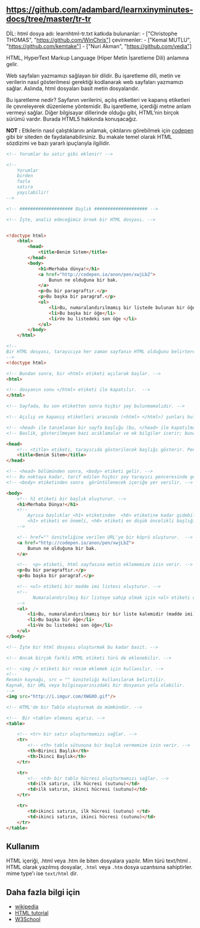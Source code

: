 https://github.com/adambard/learnxinyminutes-docs/tree/master/tr-tr
---
DİL: html
dosya adı: learnhtml-tr.txt
katkıda bulunanlar:
    - ["Christophe THOMAS", "https://github.com/WinChris"]
çevirmenler:
    - ["Kemal MUTLU", "https://github.com/kemtake"]
    - ["Nuri Akman", "https://github.com/vedia"]

HTML, HyperText Markup Language (Hiper Metin İşaretleme Dili) anlamına gelir.

Web sayfaları yazmamızı sağlayan bir dildir. Bu işaretleme dili, metin ve verilerin nasıl gösterilmesi gerektiği kodlanarak web sayfaları yazmamızı sağlar. Aslında, html dosyaları basit metin dosyalarıdır.

Bu işaretleme nedir? Sayfanın verilerini, açılış etiketleri ve kapanış etiketleri ile çevreleyerek düzenleme yöntemidir. Bu işaretleme, içerdiği metne anlam vermeyi sağlar. Diğer bilgisayar dillerinde olduğu gibi, HTML’nin birçok sürümü vardır. Burada HTML5 hakkında konuşacağız. 

**NOT :** Etkilerin nasıl çalıştıklarını anlamak, çıktılarını görebilmek için [codepen](https://codepen.io/) gibi bir siteden de faydalanabilirsiniz. Bu makale temel olarak HTML sözdizimi ve bazı yararlı ipuçlarıyla ilgilidir.

```html
<!-- Yorumlar bu satır gibi eklenir! -->

<!--
	Yorumlar
    birden
	fazla
	satıra
	yayılabilir!
-->

<!-- #################### Başlık #################### -->

<!-- İşte, analiz edeceğimiz örnek bir HTML dosyası. -->


<!doctype html>
	<html>
		<head>
			<title>Benim Sitem</title>
		</head>
		<body>
			<h1>Merhaba dünya!</h1>
			<a href="http://codepen.io/anon/pen/xwjLbZ">
				Bunun ne olduğuna bir bak.
			</a>
			<p>Bu bir paragraftır.</p>
			<p>Bu başka bir paragraf.</p>
			<ul>
				<li>Bu, numaralandırılmamış bir listede bulunan bir öğe/maddedir (madde imi)</li>
				<li>Bu başka bir öğe</li>
				<li>Ve bu listedeki son öğe </li>
			</ul>
		</body>
	</html>

<!--
Bir HTML dosyası, tarayıcıya her zaman sayfanın HTML olduğunu belirterek başlar.
-->
<!doctype html>

<!-- Bundan sonra, bir <html> etiketi açılarak başlar. -->
<html>

<!-- dosyanın sonu </html> etiketi ile kapatılır.  -->
</html>

<!-- Sayfada, bu son etiketten sonra hiçbir şey bulunmamalıdır. -->

<!-- Açılış ve kapanış etiketleri arasında (<html> </html>) şunları bulunur: -->

<!-- <head> ile tanımlanan bir sayfa başlığu (bu, </head> ile kapatılmalıdır). -->
<!-- Baslik, gösterilmeyen bazi aciklamalar ve ek bilgiler icerir; buna üstveri denir. -->

<head>
	<!-- <title> etiketi, tarayıcıda gösterilecek başlığı gösterir. Pencerenin başlık çubuğu ve sekme adı.-->
	<title>Benim Sitem</title>
</head>

<!-- <head> bölümünden sonra, <body> etiketi gelir. -->
<!-- Bu noktaya kadar, tarif edilen hiçbir şey tarayıcı penceresinde görünmez. -->
<!-- <body> etiketinden sonra  görüntülenecek içeriğe yer verilir. -->

<body>
	<!-- h1 etiketi bir başlık oluşturur. -->
	<h1>Merhaba Dünya!</h1>
	<!--
		Ayrıca başlıklar <h1> etiketinden  <h6> etiketine kadar gidebilir.
		<h1> etiketi en önemli, <h6> etiketi en düşük öncelikli başlığı yazmamızı sağlar.
	-->

	<!-- href="" özniteliğine verilen URL'ye bir köprü oluşturur.  -->
	<a href="http://codepen.io/anon/pen/xwjLbZ">
		Bunun ne olduğuna bir bak.
	</a>

	<!--  <p> etiketi, html sayfasına metin eklememize izin verir. -->
	<p>Bu bir paragraftır.</p>
	<p>Bu başka bir paragraf.</p>

	<!-- <ul> etiketi bir madde imi listesi oluşturur. -->
	<!--
          Numaralandırılmış bir listeye sahip olmak için <ol> etiketi de kullanılabilir. Bu durumda 1. madde 2. madde vb. şekilde gider.
	-->
	<ul>
		<li>Bu, numaralandırılmamış bir bir liste kalemidir (madde imi)</li>
		<li>Bu başka bir öğe</li>
		<li>Ve bu listedeki son öğe</li>
	</ul>
</body>

<!-- İşte bir html dosyası oluşturmak bu kadar basit. -->

<!-- Ancak birçok farklı HTML etiketi türü de eklenebilir. -->

<!-- <img /> etiketi bir resim eklemek için kullanılır. -->
<!--
Resmin kaynağı, src = "" özniteliği kullanılarak belirtilir.
Kaynak, bir URL veya bilgisayarınızdaki bir dosyanın yolu olabilir.
-->
<img src="http://i.imgur.com/XWG0O.gif"/>

<!-- HTML'de bir Tablo oluşturmak da mümkündür. -->

<!--  Bir <table> elemanı açarız. -->
<table>

	<!-- <tr> bir satır oluşturmamızı sağlar. -->
	<tr>
		<!-- <th> tablo sütununa bir başlık vermemize izin verir. -->
		<th>Birinci Başlık</th>
		<th>İkinci Başlık</th>
	</tr>

	<tr>
		<!-- <td> bir tablo hücresi oluşturmamızı sağlar. -->
		<td>ilk satırın, ilk hücresi (sutunu)</td>
		<td>ilk satırın, ikinci hücresi (sutunu)</td>
	</tr>

	<tr>
		<td>ikinci satırın, ilk hücresi (sutunu) </td>
		<td>ikinci satırın, ikinci hücresi (sutunu)</td>
	</tr>
</table>
```

## Kullanım

HTML içeriği, .html veya .htm ile biten dosyalara yazılır. Mim türü text/html .
HTML olarak yazılmış dosyalar,  `.html` veya `.htm` dosya uzantısına sahiptirler. mime type'ı ise `text/html` dir.

## Daha fazla bilgi için

* [wikipedia](https://en.wikipedia.org/wiki/HTML)
* [HTML tutorial](https://developer.mozilla.org/en-US/docs/Web/HTML)
* [W3School](http://www.w3schools.com/html/html_intro.asp)
